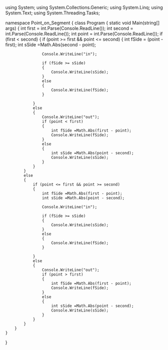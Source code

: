 using System;
using System.Collections.Generic;
using System.Linq;
using System.Text;
using System.Threading.Tasks;

namespace Point_on_Segment
{
    class Program
    {
        static void Main(string[] args)
        {
            int first = int.Parse(Console.ReadLine());
            int second = int.Parse(Console.ReadLine());
            int point = int.Parse(Console.ReadLine());
            if (first < second)
            {
                if (point >= first && point <= second)
                {
                    int fSide = (point - first);
                    int sSide =Math.Abs(second - point);

                    Console.WriteLine("in");

                    if (fSide >= sSide)
                    {
                        Console.WriteLine(sSide);
                    }
                    else
                    {
                        Console.WriteLine(fSide);
                    }

                }
                else
                {
                    Console.WriteLine("out");
                    if (point < first)
                    {
                        int fSide =Math.Abs(first - point);
                        Console.WriteLine(fSide);
                    }
                    else
                    {
                        int sSide =Math.Abs(point - second);
                        Console.WriteLine(sSide);
                    }
                }
            }
            else
            {
                if (point <= first && point >= second)
                {
                    int fSide =Math.Abs(first - point);
                    int sSide =Math.Abs(point - second);

                    Console.WriteLine("in");

                    if (fSide >= sSide)
                    {
                        Console.WriteLine(sSide);
                    }
                    else
                    {
                        Console.WriteLine(fSide);
                    }

                }
                else
                {
                    Console.WriteLine("out");
                    if (point > first)
                    {
                        int fSide =Math.Abs(first - point);
                        Console.WriteLine(fSide);
                    }
                    else
                    {
                        int sSide =Math.Abs(point - second);
                        Console.WriteLine(sSide);
                    }
                }
            }
        }
    }
}
